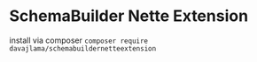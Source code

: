 SchemaBuilder Nette Extension
=============

install via composer ```composer require davajlama/schemabuildernetteextension```
